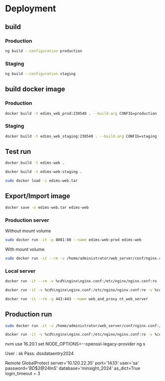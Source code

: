 # Deployment

## build
### Production
```bash
ng build --configuration production
```

### Staging
```bash
ng build --configuration staging
```

## build docker image
### Production
```bash
docker build -t edims_web_prod:230540 . --build-arg CONFIG=production
```

### Staging
```bash
docker build -t edims_web_staging:230540 . --build-arg CONFIG=staging
```



## Test run

```bash
docker build -t edims-web .
```

```bash
docker build -t edims-web:staging .
```

```bash
sudo docker load -i edims-web.tar
```

## Export/Import image

```bash
docker save -o edims-web.tar edims-web
```

### Production server

Without mount volume

```bash
sudo docker run -it -p 8081:80 --name edims-web-prod edims-web
```

With mount volume

```bash
sudo docker run -it --rm -v /home/administrator/web_server/conf/nginx.conf:/etc/nginx/nginx.conf:ro -p 80:80 --name web_and_proxy nt_web_server
```

### Local server

```bash
docker run -it --rm -v %cd%\nginx\nginx.conf:/etc/nginx/nginx.conf:ro -p 443:443 --name web_and_proxy nt_web_server
```

```bash
docker run -it -v %cd%\nginx\nginx.conf:/etc/nginx/nginx.conf:ro -v %cd%\nginx\linkflow:/etc/nginx/conf.d/linkflow -v %cd%\nginx\infitel:/etc/nginx/conf.d/infitel -p 443:443 --name web_and_proxy nt_web_server
```

```bash
docker run -it --rm -p 443:443 --name web_and_proxy nt_web_server
```

## Production run

```bash
sudo docker run -it -v /home/administrator/web_server/conf/nginx.conf:/etc/nginx/nginx.conf:ro -p 80:80 --name web_and_proxy nt_web_server
```

```bash
docker run -it -v %cd%\nginx\nginx.conf:/etc/nginx/nginx.conf:ro -v %cd%\nginx\linkflow:/etc/nginx/conf.d/linkflow -v %cd%\nginx\infitel:/etc/nginx/conf.d/infitel -p 443:443 --name web_and_proxy nt_web_server
```

nvm use 16.20.1
set NODE_OPTIONS=--openssl-legacy-provider
ng s

User : sk
Pass: dssdataentry2024


Remote GlobalProtect
server='10.120.22.35'
port='1433'
user='sa'
password='$BD$$2@24InS'
database='minsight_2024'
as_dict=True
login_timeout = 3